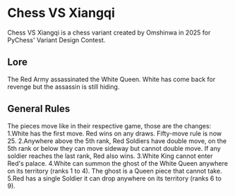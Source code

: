 # Chess VS Xiangqi

Chess VS Xiangqi is a chess variant created by Omshinwa in 2025 for PyChess' Variant Design Contest.

## Lore
The Red Army assassinated the White Queen. White has come back for revenge but the assassin is still hiding.

## General Rules
The pieces move like in their respective game, those are the changes:
1.White has the first move. Red wins on any draws. Fifty-move rule is now 25.
2.Anywhere above the 5th rank, Red Soldiers have double move, on the 5th rank or below they can move sideway but cannot double move. If any soldier reaches the last rank, Red also wins.
3.White King cannot enter Red's palace.
4.White can summon the ghost of the White Queen anywhere on its territory (ranks 1 to 4). The ghost is a Queen piece that cannot take.
5.Red has a single Soldier it can drop anywhere on its territory (ranks 6 to 9).

